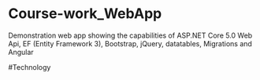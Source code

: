 # Course-work_WebApp
Demonstration web app showing the capabilities of ASP.NET Core 5.0 Web Api, EF (Entity Framework 3), Bootstrap, jQuery, datatables, Migrations and Angular  

#Technology

